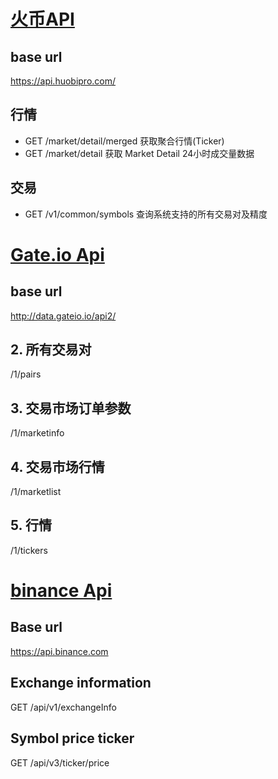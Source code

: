 [火币API](https://github.com/huobiapi/API_Docs/wiki)
===========
## base url
https://api.huobipro.com/

## 行情
+ GET /market/detail/merged 获取聚合行情(Ticker)
+ GET /market/detail 获取 Market Detail 24小时成交量数据

## 交易
+ GET /v1/common/symbols 查询系统支持的所有交易对及精度


[Gate.io Api](https://gateio.io/api2)
============

## base url
http://data.gateio.io/api2/

## 2. 所有交易对
/1/pairs

## 3. 交易市场订单参数
/1/marketinfo

## 4. 交易市场行情
/1/marketlist

## 5. 行情
/1/tickers

[binance Api](https://github.com/binance-exchange/binance-official-api-docs/blob/master/rest-api.md)
=======

## Base url
https://api.binance.com

## Exchange information
GET /api/v1/exchangeInfo

## Symbol price ticker
GET /api/v3/ticker/price


